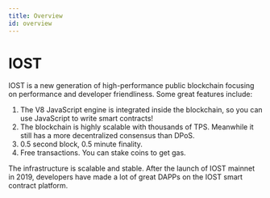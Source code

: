 ```yaml
---
title: Overview
id: overview
---
```


# IOST

IOST is a new generation of high-performance public blockchain focusing on performance and developer friendliness. Some great features include:
1. The V8 JavaScript engine is integrated inside the blockchain, so you can use JavaScript to write smart contracts!
2. The blockchain is highly scalable with thousands of TPS. Meanwhile it still has a more decentralized consensus than DPoS.
3. 0.5 second block, 0.5 minute finality.
4. Free transactions. You can stake coins to get gas.

The infrastructure is scalable and stable. After the launch of IOST mainnet in 2019, developers have made a lot of great DAPPs on the IOST smart contract platform.